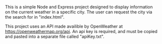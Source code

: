 This is a simple Node and Express project designed to display information on the current weather in a specific city. The user can request the city via the search for in "index.html".

This project uses an API made availible by OpenWeather at https://openweathermap.org/api.
An api key is required, and must be copied and pasted into a separate file called "apiKey.txt".
